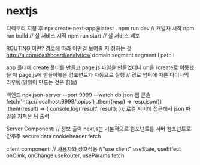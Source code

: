 # nextjs
디렉토리 지정 후
npx create-next-app@latest .
npm run dev // 개발자 시작
npm run build // 실 서비스 시작
npm run start // 실 서비스 배포

ROUTING 이란? 경로에 따라 어떤걸 보여줄 지 정하는 것    
http://a.com/dashboard/analytics/
       domain segment   segment
              I     path      I

app 폴더에 create 폴더를 만들고 page.js 파일을 만들었더니 url을 /create로 이동했을 때 page.js에 만들어놓은 컴포넌트가 자동으로 실행
// 경로 넘버에 따른 다이나믹 라우팅(일일이 만드는 것은 힘듦)


백엔드
npx json-server --port 9999 --watch db.json
웹 콘솔 
fetch('http://localhost:9999/topics')
  .then((resp) => resp.json())
  .then((result) => { console.log('result', result); });
로컬 서버에 접근해서 json 파일을 가져온 뒤 출력

Server Component: // 정보 출력 nextjs는 기본적으로 컴포넌트를 서버 컴포넌트로 간주주
secure data
cookieheader
fetch

client component: // 사용자와 상호작용 //"use client"
useState, useEffect
onClink, onChange
useRouter, useParams
fetch